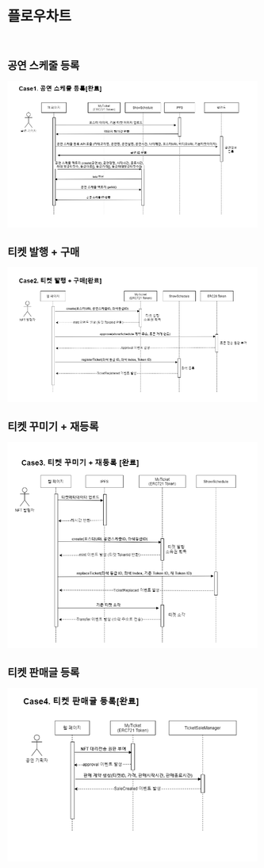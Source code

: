 # 플로우차트

<br>

## 공연 스케줄 등록
![공연스케줄-등록](../images/FlowShowScheduleEnrollment.png)

## 티켓 발행 + 구매
![공연스케줄-등록](../images/FlowIssue.png)

## 티켓 꾸미기 + 재등록
![공연스케줄-등록](../images/FlowDecoration.png)

## 티켓 판매글 등록
![공연스케줄-등록](../images/FlowSale.png)
